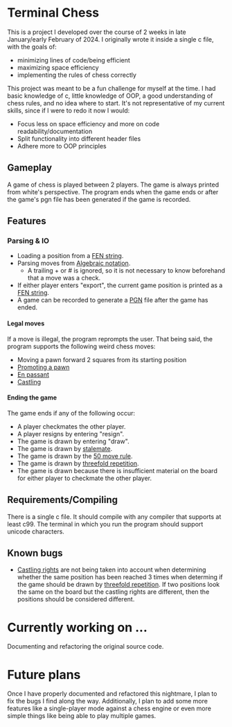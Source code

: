 # Terminal Chess

This is a project I developed over the course of 2 weeks in late January/early February of 2024.
I originally wrote it inside a single c file, with the goals of: 
- minimizing lines of code/being efficient
- maximizing space efficiency
- implementing the rules of chess correctly

This project was meant to be a fun challenge for myself at the time.
I had basic knowledge of c, little knowledge of OOP, a good understanding of chess rules, and no idea where to start.
It's not representative of my current skills, since if I were to redo it now I would:
- Focus less on space efficiency and more on code readability/documentation
- Split functionality into different header files
- Adhere more to OOP principles

## Gameplay

A game of chess is played between 2 players.
The game is always printed from white's perspective.
The program ends when the game ends or after the game's pgn file has been generated if the game is recorded.

## Features

### Parsing & IO

- Loading a position from a [FEN string](https://en.wikipedia.org/wiki/Forsyth–Edwards_Notation).
- Parsing moves from [Algebraic notation](https://en.wikipedia.org/wiki/Algebraic_notation_(chess)).
  - A trailing + or # is ignored, so it is not necessary to know beforehand that a move was a check.
- If either player enters "export", the current game position is printed as a [FEN string](https://en.wikipedia.org/wiki/Forsyth–Edwards_Notation).
- A game can be recorded to generate a [PGN](https://en.wikipedia.org/wiki/Portable_Game_Notation) file after the game has ended.

#### Legal moves
If a move is illegal, the program reprompts the user.
That being said, the program supports the following weird chess moves:
- Moving a pawn forward 2 squares from its starting position
- [Promoting a pawn](https://en.wikipedia.org/wiki/Promotion_(chess))
- [En passant](https://en.wikipedia.org/wiki/En_passant)
- [Castling](https://en.wikipedia.org/wiki/Castling)

#### Ending the game

The game ends if any of the following occur:
  -  A player checkmates the other player.
  -  A player resigns by entering "resign".
  -  The game is drawn by entering "draw".
  -  The game is drawn by [stalemate](https://en.wikipedia.org/wiki/Stalemate).
  -  The game is drawn by the [50 move rule](https://en.wikipedia.org/wiki/Fifty-move_rule).
  -  The game is drawn by [threefold repetition](https://en.wikipedia.org/wiki/Threefold_repetition).
  -  The game is drawn because there is insufficient material on the board for either player to checkmate the other player.

## Requirements/Compiling

There is a single c file.
It should compile with any compiler that supports at least c99.
The terminal in which you run the program should support unicode characters.

## Known bugs

- [Castling rights](https://en.wikipedia.org/wiki/Castling#Castling_rights) are not being taken into account when determining whether the same position has been reached 3 times when determing if the game should be drawn by [threefold repetition](https://en.wikipedia.org/wiki/Threefold_repetition). If two positions look the same on the board but the castling rights are different, then the positions should be considered different.

# Currently working on ...

Documenting and refactoring the original source code.

# Future plans

Once I have properly documented and refactored this nightmare, I plan to fix the bugs I find along the way.
Additionally, I plan to add some more features like a single-player mode against a chess engine or even more simple things like being able to play multiple games.
